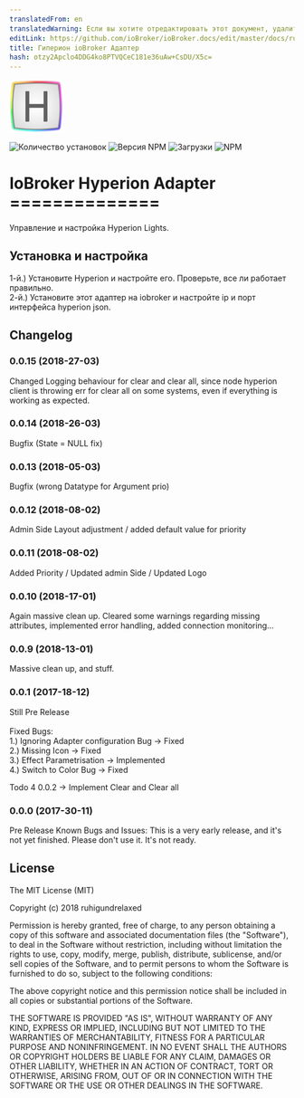 ```yaml
---
translatedFrom: en
translatedWarning: Если вы хотите отредактировать этот документ, удалите поле «translationFrom», в противном случае этот документ будет снова автоматически переведен
editLink: https://github.com/ioBroker/ioBroker.docs/edit/master/docs/ru/adapterref/iobroker.hyperion/README.md
title: Гиперион ioBroker Адаптер
hash: otzy2Apclo4DDG4ko8PTVQCeC181e36uAw+CsDU/X5c=
---
```

![логотип](../../../en/adapterref/iobroker.hyperion/admin/hyperion.png)

![Количество установок](http://iobroker.live/badges/hyperion-stable.svg)
![Версия NPM](http://img.shields.io/npm/v/iobroker.hyperion.svg)
![Загрузки](https://img.shields.io/npm/dm/iobroker.hyperion.svg)
![NPM](https://nodei.co/npm/iobroker.hyperion.png?downloads=true)

# IoBroker Hyperion Adapter ==============
Управление и настройка Hyperion Lights.

## Установка и настройка
1-й.) Установите Hyperion и настройте его. Проверьте, все ли работает правильно. <br> 2-й.) Установите этот адаптер на iobroker и настройте ip и порт интерфейса hyperion json. <br>

## Changelog

### 0.0.15 (2018-27-03)
Changed Logging behaviour for clear and clear all, since node hyperion client is throwing err for clear all on some systems,
even if everything is working as expected. 


### 0.0.14 (2018-26-03)
Bugfix (State = NULL fix)


### 0.0.13 (2018-05-03)
Bugfix (wrong Datatype for Argument prio)


### 0.0.12 (2018-08-02)
Admin Side Layout adjustment / added default value for priority

### 0.0.11 (2018-08-02)
Added Priority / Updated admin Side / Updated Logo

### 0.0.10 (2018-17-01)
Again massive clean up. Cleared some warnings regarding missing attributes, implemented error handling, 
added connection monitoring... 


### 0.0.9 (2018-13-01)
Massive clean up, and stuff. 


### 0.0.1 (2017-18-12)
Still Pre Release<br>
<br>
Fixed Bugs:<br>
1.) Ignoring Adapter configuration Bug -> Fixed<br>
2.) Missing Icon -> Fixed<br>
3.) Effect Parametrisation -> Implemented<br>
4.) Switch to Color Bug -> Fixed<br>

Todo 4 0.0.2 -> Implement Clear and Clear all


### 0.0.0 (2017-30-11)
Pre Release
Known Bugs and Issues:
This is a very early release, and it's not yet finished.
Please don't use it. It's not ready.

## License

The MIT License (MIT)

Copyright (c) 2018 ruhigundrelaxed

Permission is hereby granted, free of charge, to any person obtaining a copy
of this software and associated documentation files (the "Software"), to deal
in the Software without restriction, including without limitation the rights
to use, copy, modify, merge, publish, distribute, sublicense, and/or sell
copies of the Software, and to permit persons to whom the Software is
furnished to do so, subject to the following conditions:

The above copyright notice and this permission notice shall be included in
all copies or substantial portions of the Software.

THE SOFTWARE IS PROVIDED "AS IS", WITHOUT WARRANTY OF ANY KIND, EXPRESS OR
IMPLIED, INCLUDING BUT NOT LIMITED TO THE WARRANTIES OF MERCHANTABILITY,
FITNESS FOR A PARTICULAR PURPOSE AND NONINFRINGEMENT. IN NO EVENT SHALL THE
AUTHORS OR COPYRIGHT HOLDERS BE LIABLE FOR ANY CLAIM, DAMAGES OR OTHER
LIABILITY, WHETHER IN AN ACTION OF CONTRACT, TORT OR OTHERWISE, ARISING FROM,
OUT OF OR IN CONNECTION WITH THE SOFTWARE OR THE USE OR OTHER DEALINGS IN
THE SOFTWARE.